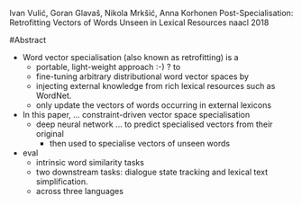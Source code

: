 Ivan Vulić, Goran Glavaš, Nikola Mrkšić, Anna Korhonen
Post-Specialisation: Retrofitting Vectors of Words Unseen in Lexical Resources
naacl 2018

#Abstract

* Word vector specialisation (also known as retrofitting) is a 
  * portable, light-weight approach :-) ? to 
  * fine-tuning arbitrary distributional word vector spaces by 
  * injecting external knowledge from rich lexical resources such as WordNet.
  * only update the vectors of words occurring in external lexicons
* In this paper, ... constraint-driven vector space specialisation 
  * deep neural network ... to predict specialised vectors from their original
    * then used to specialise vectors of unseen words
* eval
  * intrinsic word similarity tasks
  * two downstream tasks: dialogue state tracking and lexical text simplification.
  * across three languages
